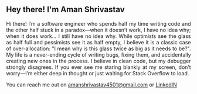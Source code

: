 <h2>Hey there! I'm Aman Shrivastav</h2>
<p align="justify">Hi there! I’m a software engineer who spends half my time writing code and the other half stuck in a paradox—when it doesn’t work, I have no idea why; when it does work… I still have no idea why. While optimists see the glass as half full and pessimists see it as half empty, I believe it is a classic case of over-allocation: "I mean why is this glass twice as big as it needs to be?". My life is a never-ending cycle of writing bugs, fixing them, and accidentally creating new ones in the process. I believe in clean code, but my debugger strongly disagrees. If you ever see me staring blankly at my screen, don’t worry—I’m either deep in thought or just waiting for Stack Overflow to load.</p>
You can reach me out on <a href="mailto:amanshrivastav4501@gmail.com">amanshrivastav4501@gmail.com</a> or <a href="https://www.linkedin.com/in/aman-shrivastav-592110253/" target="_blank">LinkedIN</a>
